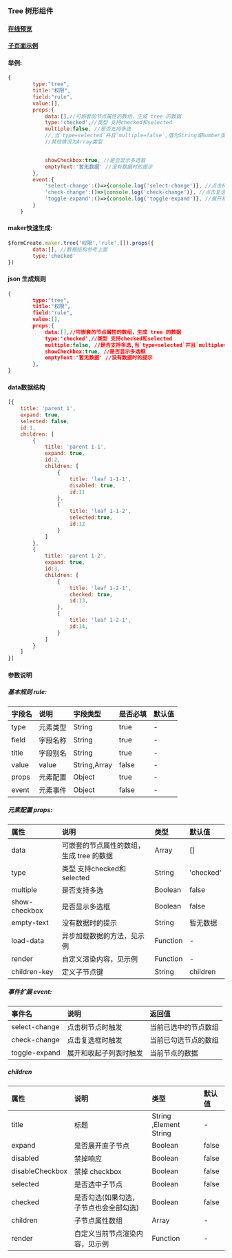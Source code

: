 ### Tree 树形组件

#### [在线预览](https://jsrun.net/AehKp/edit)
#### [子页面示例](https://jsrun.net/jehKp/edit)

#### 举例:
```js
{
        type:"tree",
        title:"权限",
        field:"rule",
        value:[],
        props:{
            data:[],//可嵌套的节点属性的数组，生成 tree 的数据
            type:'checked',//类型 支持checked和selected
            multiple:false, //是否支持多选
            //,当`type=selected`并且`multiple=false`,值为String或Number类型，
            //其他情况为Array类型


            showCheckbox:true, //是否显示多选框
            emptyText:'暂无数据' //没有数据时的提示
        },
        event:{
            'select-change':()=>{console.log('select-change')}, //点击树节点时触发
            'check-change':()=>{console.log('check-change')}, //点击复选框时触发
            'toggle-expand':()=>{console.log('toggle-expand')}, //展开和收起子列表时触发
        }
    }
```

#### maker快速生成:
```js
$formCreate.maker.tree('权限','rule',[]).props({
        data:[], //数据结构参考上面
        type:'checked'
})
```

#### json 生成规则
```json
{
        type:"tree",
        title:"权限",
        field:"rule",
        value:[],
        props:{
            data:[],//可嵌套的节点属性的数组，生成 tree 的数据
            type:'checked',//类型 支持checked和selected
            multiple:false, //是否支持多选,当`type=selected`并且`multiple=false`,值为String或Number类型，其他情况为Array类型
            showCheckbox:true, //是否显示多选框
            emptyText:'暂无数据' //没有数据时的提示
        },
}
```

#### data数据结构
```js
[{
    title: 'parent 1',
    expand: true,
    selected: false,
    id:1,
    children: [
        {
            title: 'parent 1-1',
            expand: true,
            id:2,
            children: [
                {
                    title: 'leaf 1-1-1',
                    disabled: true,
                    id:11
                },
                {
                    title: 'leaf 1-1-2',
                    selected:true,
                    id:12
                }
            ]
        },
        {
            title: 'parent 1-2',
            expand: true,
            id:3,
            children: [
                {
                    title: 'leaf 1-2-1',
                    checked: true,
                    id:13,
                },
                {
                    title: 'leaf 1-2-1',
                    id:14,
                }
            ]
        }
    ]
}]
```

#### 参数说明
##### 基本规则 rule:

| 字段名 | 说明 | 字段类型 | 是否必填 | 默认值 |
| :--- | :--- | :--- | :--- | :--- |
| type | 元素类型 | String | true | - |
| field | 字段名称 | String | true | - |
| title | 字段别名 | String | true | - |
| value | value | String,Array | false | - |
| props | 元素配置 | Object | true | - |
| event | 元素事件 | Object | false | - |

##### 元素配置 props:

| 属性 | 说明 | 类型 | 默认值 |
| :--- | :--- | :--- | :--- |
| data | 可嵌套的节点属性的数组，生成 tree 的数据 | Array | \[\] |
| type | 类型 支持checked和selected | String | 'checked' |
| multiple | 是否支持多选 | Boolean | false |
| show-checkbox | 是否显示多选框 | Boolean | false |
| empty-text | 没有数据时的提示 | String | 暂无数据 |
| load-data | 异步加载数据的方法，见示例 | Function | - |
| render | 自定义渲染内容，见示例 | Function | - |
| children-key | 定义子节点键 | String | children |

##### 事件扩展 event:

| 事件名 | 说明 | 返回值 |
| :--- | :--- | :--- |
| select-change | 点击树节点时触发 | 当前已选中的节点数组 |
| check-change | 点击复选框时触发 | 当前已勾选节点的数组 |
| toggle-expand | 展开和收起子列表时触发 | 当前节点的数据 |

##### children

| 属性 | 说明 | 类型 | 默认值 |
| :--- | :--- | :--- | :--- |
| title | 标题 | String ,Element String | - |
| expand | 是否展开直子节点 | Boolean | false |
| disabled | 禁掉响应 | Boolean | false |
| disableCheckbox | 禁掉 checkbox | Boolean | false |
| selected | 是否选中子节点 | Boolean | false |
| checked | 是否勾选\(如果勾选，子节点也会全部勾选\) | Boolean | false |
| children | 子节点属性数组 | Array | - |
| render | 自定义当前节点渲染内容，见示例 | Function | - |

